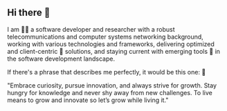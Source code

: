 ## Hi there 👋

I am 🧔‍♂️ a software developer and researcher with a robust telecommunications
and computer systems networking background,
working with various technologies and frameworks, delivering optimized 
and client-centric 👥 solutions, and staying current with emerging tools 🧰
in the software development landscape.

If there's a phrase that describes me perfectly, it would be this one: 📝

"Embrace curiosity, pursue innovation, and always strive for growth.
Stay hungry for knowledge and never shy away from new challenges.
To live means to grow and innovate so let’s grow while living it."
<!--
**vladik9/vladik9** is a ✨ _special_ ✨ repository because its `README.md` (this file) appears on your GitHub profile.

Here are some ideas to get you started:

- 🔭 I’m currently working on ...
- 🌱 I’m currently learning ...
- 👯 I’m looking to collaborate on ...
- 🤔 I’m looking for help with ...
- 💬 Ask me about ...
- 📫 How to reach me: ...
- 😄 Pronouns: ...
- ⚡ Fun fact: ...
-->
